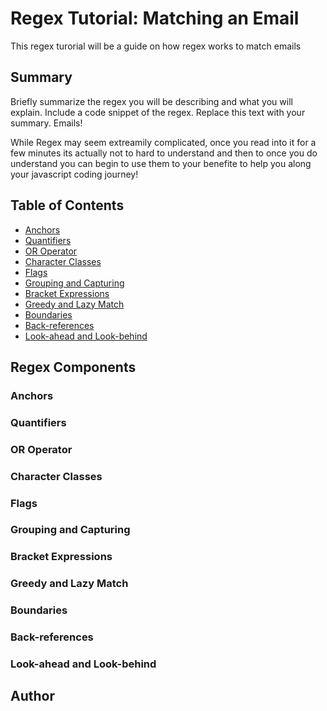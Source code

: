 # Regex Tutorial: Matching an Email

This regex turorial will be a guide on how regex works to match emails

## Summary

Briefly summarize the regex you will be describing and what you will explain. Include a code snippet of the regex. Replace this text with your summary.
Emails!

While Regex may seem extreamily complicated, once you read into it for a few minutes its actually not to hard to understand and then to once you do understand you can begin to use them to your benefite to help you along your javascript coding journey!
## Table of Contents

- [Anchors](#anchors)
- [Quantifiers](#quantifiers)
- [OR Operator](#or-operator)
- [Character Classes](#character-classes)
- [Flags](#flags)
- [Grouping and Capturing](#grouping-and-capturing)
- [Bracket Expressions](#bracket-expressions)
- [Greedy and Lazy Match](#greedy-and-lazy-match)
- [Boundaries](#boundaries)
- [Back-references](#back-references)
- [Look-ahead and Look-behind](#look-ahead-and-look-behind)

## Regex Components

### Anchors

### Quantifiers

### OR Operator

### Character Classes

### Flags

### Grouping and Capturing

### Bracket Expressions

### Greedy and Lazy Match

### Boundaries

### Back-references

### Look-ahead and Look-behind

## Author
